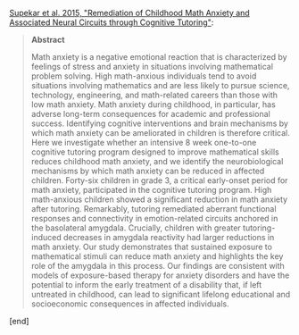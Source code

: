 [Supekar et al. 2015, "Remediation of Childhood Math Anxiety and Associated Neural Circuits through Cognitive Tutoring"](http://www.jneurosci.org/content/35/36/12574):

> **Abstract**
> 
> Math anxiety is a negative emotional reaction that is characterized by feelings of stress and anxiety in situations involving mathematical problem solving. High math-anxious individuals tend to avoid situations involving mathematics and are less likely to pursue science, technology, engineering, and math-related careers than those with low math anxiety. Math anxiety during childhood, in particular, has adverse long-term consequences for academic and professional success. Identifying cognitive interventions and brain mechanisms by which math anxiety can be ameliorated in children is therefore critical. Here we investigate whether an intensive 8 week one-to-one cognitive tutoring program designed to improve mathematical skills reduces childhood math anxiety, and we identify the neurobiological mechanisms by which math anxiety can be reduced in affected children. Forty-six children in grade 3, a critical early-onset period for math anxiety, participated in the cognitive tutoring program. High math-anxious children showed a significant reduction in math anxiety after tutoring. Remarkably, tutoring remediated aberrant functional responses and connectivity in emotion-related circuits anchored in the basolateral amygdala. Crucially, children with greater tutoring-induced decreases in amygdala reactivity had larger reductions in math anxiety. Our study demonstrates that sustained exposure to mathematical stimuli can reduce math anxiety and highlights the key role of the amygdala in this process. Our findings are consistent with models of exposure-based therapy for anxiety disorders and have the potential to inform the early treatment of a disability that, if left untreated in childhood, can lead to significant lifelong educational and socioeconomic consequences in affected individuals. 

[end]
